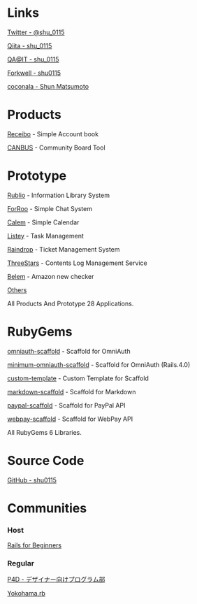 # Links

<a href="https://twitter.com/#!/shu_0115" target="_blank">Twitter - @shu_0115</a>

<a href="http://qiita.com/users/shu_0115" target="_blank">Qiita - shu_0115</a>

<a href="http://qa.atmarkit.co.jp/users/shu_0115" target="_blank">QA@IT - shu_0115</a>

<a href="http://forkwell.com/u/shu0115" target="_blank">Forkwell - shu0115</a>

<a href="http://coconala.com/users/47805" target="_blank">coconala - Shun Matsumoto</a>

# Products

<a href="https://receibo.heroku.com/" target="_blank">Receibo</a> - Simple Account book

<a href="https://canbus.herokuapp.com/" target="_blank">CANBUS</a> - Community Board Tool

# Prototype

<a href="https://rublio.herokuapp.com/" target="_blank">Rublio</a> - Information Library System

<a href="https://forroo.herokuapp.com/" target="_blank">ForRoo</a> - Simple Chat System

<a href="https://calem.herokuapp.com/" target="_blank">Calem</a> - Simple Calendar

<a href="https://listey.herokuapp.com/" target="_blank">Listey</a> - Task Management

<a href="https://raindrop.herokuapp.com/" target="_blank">Raindrop</a> - Ticket Management System

<a href="https://threestars.herokuapp.com/" target="_blank">ThreeStars</a> - Contents Log Management Service

<a href="https://belem.herokuapp.com/" target="_blank">Belem</a> - Amazon new checker

<a href="https://github.com/shu0115?tab=repositories" target="_blank">Others</a>

All Products And Prototype 28 Applications.

# RubyGems

<a href="https://rubygems.org/gems/omniauth-scaffold" target="_blank">omniauth-scaffold</a> - Scaffold for OmniAuth

<a href="https://rubygems.org/gems/minimum-omniauth-scaffold" target="_blank">minimum-omniauth-scaffold</a> - Scaffold for OmniAuth (Rails.4.0)

<a href="https://rubygems.org/gems/custom-template" target="_blank">custom-template</a> - Custom Template for Scaffold

<a href="https://rubygems.org/gems/markdown-scaffold" target="_blank">markdown-scaffold</a> - Scaffold for Markdown

<a href="https://rubygems.org/gems/paypal-scaffold" target="_blank">paypal-scaffold</a> - Scaffold for PayPal API

<a href="https://rubygems.org/gems/webpay-scaffold" target="_blank">webpay-scaffold</a> - Scaffold for WebPay API

All RubyGems 6 Libraries.

# Source Code

<a href="https://github.com/shu0115" target="_blank">GitHub - shu0115</a>

# Communities

### Host

<a href="http://rails4beginners.github.com/home/" target="_blank">Rails for Beginners</a>

### Regular

<a href="http://prog4designer.heroku.com/" target="_blank">P4D - デザイナー向けプログラム部</a>

<a href="http://bukt.org/groups/3" target="_blank">Yokohama.rb</a>
